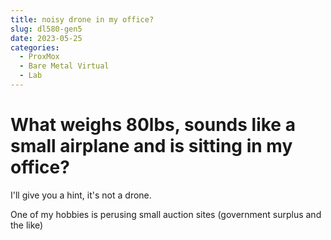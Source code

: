 ```yaml
---
title: noisy drone in my office?
slug: dl580-gen5
date: 2023-05-25
categories:
  - ProxMox
  - Bare Metal Virtual
  - Lab
---
```


# What weighs 80lbs, sounds like a small airplane and is sitting in my office?

I'll give you a hint, it's not a drone.

One of my hobbies is perusing small auction sites (government surplus and the like)
